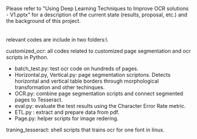 Please refer to "Using Deep Learning Techniques to Improve OCR solutions - V1.pptx" for a description of the current state (results, proposal, etc.) and the background of this project.\
\
\
relevant codes are include in two folders:\

customized_ocr: all codes related to customized page segmentation and ocr scripts in Python. 
* batch_test.py: test ocr code on hundreds of pages.
* Horizontal.py, Vertical.py: page segmentation scriptons. Detects horizontal and vertical table borders through morphological transformation and other techinques. 
* OCR.py: combine page segmentation scripts and connect segmented pages to Tesseract. 
* eval.py: evaluate the test results using the Character Error Rate metric.
* ETL.py : extract and prepare data from pdf. 
* Page.py: helper scripts for image redering. 

traning_tesseract: shell scripts that trains ocr for one font in linux. 

